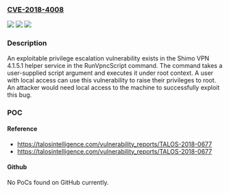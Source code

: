 ### [CVE-2018-4008](https://cve.mitre.org/cgi-bin/cvename.cgi?name=CVE-2018-4008)
![](https://img.shields.io/static/v1?label=Product&message=Shimo%20VPN&color=blue)
![](https://img.shields.io/static/v1?label=Version&message=n%2Fa&color=blue)
![](https://img.shields.io/static/v1?label=Vulnerability&message=local%20privilege%20escalation&color=brighgreen)

### Description

An exploitable privilege escalation vulnerability exists in the Shimo VPN 4.1.5.1 helper service in the RunVpncScript command. The command takes a user-supplied script argument and executes it under root context. A user with local access can use this vulnerability to raise their privileges to root. An attacker would need local access to the machine to successfully exploit this bug.

### POC

#### Reference
- https://talosintelligence.com/vulnerability_reports/TALOS-2018-0677
- https://talosintelligence.com/vulnerability_reports/TALOS-2018-0677

#### Github
No PoCs found on GitHub currently.

